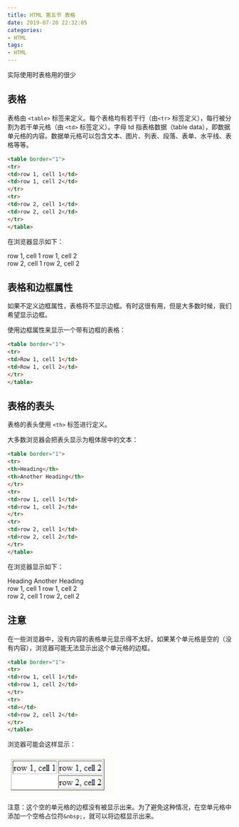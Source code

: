 ```yaml
---
title: HTML 第五节 表格
date: 2019-07-20 22:32:05
categories:
- HTML
tags: 
- HTML
---
```


实际使用时表格用的很少

## 表格

表格由 `<table>` 标签来定义。每个表格均有若干行（由`<tr>` 标签定义），每行被分割为若干单元格（由 `<td>` 标签定义）。字母 td 指表格数据（table data），即数据单元格的内容。数据单元格可以包含文本、图片、列表、段落、表单、水平线、表格等等。

```html
<table border="1">
<tr>
<td>row 1, cell 1</td>
<td>row 1, cell 2</td>
</tr>
<tr>
<td>row 2, cell 1</td>
<td>row 2, cell 2</td>
</tr>
</table>
```

在浏览器显示如下：  

row 1, cell 1 row 1, cell 2  
row 2, cell 1 row 2, cell 2  

## 表格和边框属性

如果不定义边框属性，表格将不显示边框。有时这很有用，但是大多数时候，我们希望显示边框。  

使用边框属性来显示一个带有边框的表格：  

```html
<table border="1">
<tr>
<td>Row 1, cell 1</td>
<td>Row 1, cell 2</td>
</tr>
</table>
```

## 表格的表头

表格的表头使用 `<th>` 标签进行定义。  

大多数浏览器会把表头显示为粗体居中的文本：  

```html
<table border="1">
<tr>
<th>Heading</th>
<th>Another Heading</th>
</tr>
<tr>
<td>row 1, cell 1</td>
<td>row 1, cell 2</td>
</tr>
<tr>
<td>row 2, cell 1</td>
<td>row 2, cell 2</td>
</tr>
</table>
```

在浏览器显示如下：  

Heading Another Heading  
row 1, cell 1 row 1, cell 2  
row 2, cell 1 row 2, cell 2  

## 注意

在一些浏览器中，没有内容的表格单元显示得不太好。如果某个单元格是空的（没有内容），浏览器可能无法显示出这个单元格的边框。

```html
<table border="1">
<tr>
<td>row 1, cell 1</td>
<td>row 1, cell 2</td>
</tr>
<tr>
<td></td>
<td>row 2, cell 2</td>
</tr>
</table>
```

浏览器可能会这样显示：  

![alt](./HTML-5-表格/空表格.png)

注意：这个空的单元格的边框没有被显示出来。为了避免这种情况，在空单元格中添加一个空格占位符`&nbsp;`，就可以将边框显示出来。  